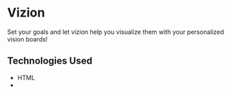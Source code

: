 # Vizion
Set your goals and let vizion help you visualize them with your personalized vision boards!

## Technologies Used
- HTML
- 
